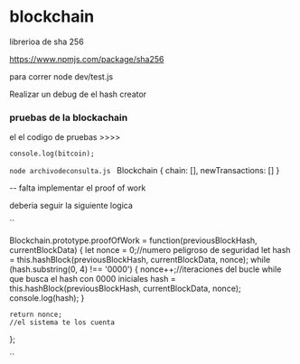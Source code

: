 # blockchain


librerioa de sha 256

https://www.npmjs.com/package/sha256

para correr node dev/test.js

Realizar un debug de el hash creator


 ### pruebas de la blockachain

 el el codigo de pruebas >>>>

 `` console.log(bitcoin); ``

``node archivodeconsulta.js ``
 Blockchain { chain: [], newTransactions: [] }


 -- falta implementar el proof of work

 deberia seguir la siguiente logica 


 `` 
 
Blockchain.prototype.proofOfWork = function(previousBlockHash, currentBlockData) {
	let nonce = 0;//numero peligroso de seguridad
	let hash = this.hashBlock(previousBlockHash, currentBlockData, nonce);
	while (hash.substring(0, 4) !== '0000') {
		nonce++;//iteraciones del bucle while que busca el hash con 0000 iniciales
		hash = this.hashBlock(previousBlockHash, currentBlockData, nonce);
		console.log(hash);
	}

	return nonce;
	//el sistema te los cuenta 
};

  ``
